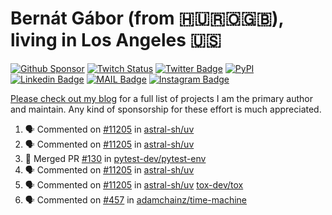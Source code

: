 # Bernát Gábor (from 🇭🇺🇷🇴🇬🇧), living in Los Angeles 🇺🇸

[![Github Sponsor](https://img.shields.io/static/v1?label=Sponsor&message=%E2%9D%A4&logo=GitHub&link=https://github.com/sponsors/gaborbernat&style=flat-square)](https://github.com/sponsors/gaborbernat)
[![Twitch Status](https://img.shields.io/twitch/status/gaborbernat?style=flat-square)](https://www.twitch.tv/gaborbernat)
[![Twitter Badge](https://img.shields.io/badge/-@gjbernat-1ca0f1?style=flat-square&labelColor=1ca0f1&logo=twitter&logoColor=white&link=https://twitter.com/gjbernat)](https://twitter.com/gjbernat)
[![PyPI](https://img.shields.io/badge/-gaborbernat-0073b7?style=flat-square&logo=Python&logoColor=white&link=https://pypi.org/user/gaborbernat/)](https://pypi.org/user/gaborbernat/)
[![Linkedin Badge](https://img.shields.io/badge/-gaborbernat-blue?style=flat-square&logo=Linkedin&logoColor=white&link=https://www.linkedin.com/in/gaborbernat/)](https://www.linkedin.com/in/gaborbernat/)
[![MAIL Badge](https://img.shields.io/badge/-gaborjbernat@gmail.com-c14438?style=flat-square&logo=Gmail&logoColor=white&link=mailto:gaborjbernat@gmail.com)](mailto:gaborjbernat@gmail.com)
[![Instagram Badge](https://img.shields.io/badge/-@gabor__bernat-845EC2?style=flat-square&labelColor=white&logo=Instagram&link=https://instagram.com/gabor_bernat/)](https://instagram.com/gabor_bernat)

[Please check out my blog](https://bernat.tech/about/) for a full list of projects I am the primary author and maintain.
Any kind of sponsorship for these effort is much appreciated.

<!--START_SECTION:activity-->

1. 🗣 Commented on [#11205](https://github.com/astral-sh/uv/issues/11205#issuecomment-2632535126) in [astral-sh/uv](https://github.com/astral-sh/uv)
2. 🗣 Commented on [#11205](https://github.com/astral-sh/uv/issues/11205#issuecomment-2632527081) in [astral-sh/uv](https://github.com/astral-sh/uv)
3. 🎉 Merged PR [#130](https://github.com/pytest-dev/pytest-env/pull/130) in [pytest-dev/pytest-env](https://github.com/pytest-dev/pytest-env)
4. 🗣 Commented on [#11205](https://github.com/astral-sh/uv/issues/11205#issuecomment-2632473766) in [astral-sh/uv](https://github.com/astral-sh/uv)
5. 🗣 Commented on [#11205](https://github.com/astral-sh/uv/issues/11205#issuecomment-2632466878) in [astral-sh/uv](https://github.com/astral-sh/uv)
   [tox-dev/tox](https://github.com/tox-dev/tox)
5. 🗣 Commented on [#457](https://github.com/adamchainz/time-machine/pull/457#issuecomment-2197730644) in
[adamchainz/time-machine](https://github.com/adamchainz/time-machine)
<!--END_SECTION:activity-->
